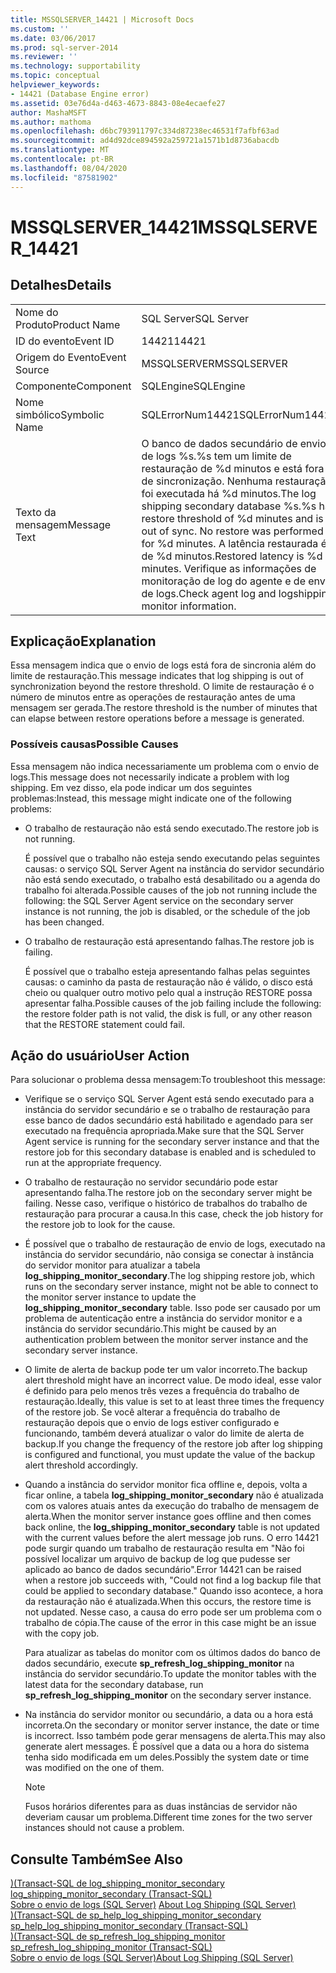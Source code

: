 ```yaml
---
title: MSSQLSERVER_14421 | Microsoft Docs
ms.custom: ''
ms.date: 03/06/2017
ms.prod: sql-server-2014
ms.reviewer: ''
ms.technology: supportability
ms.topic: conceptual
helpviewer_keywords:
- 14421 (Database Engine error)
ms.assetid: 03e76d4a-d463-4673-8843-08e4ecaefe27
author: MashaMSFT
ms.author: mathoma
ms.openlocfilehash: d6bc793911797c334d87238ec46531f7afbf63ad
ms.sourcegitcommit: ad4d92dce894592a259721a1571b1d8736abacdb
ms.translationtype: MT
ms.contentlocale: pt-BR
ms.lasthandoff: 08/04/2020
ms.locfileid: "87581902"
---
```

# <a name="mssqlserver_14421"></a><span data-ttu-id="34368-102">MSSQLSERVER_14421</span><span class="sxs-lookup"><span data-stu-id="34368-102">MSSQLSERVER_14421</span></span>
    
## <a name="details"></a><span data-ttu-id="34368-103">Detalhes</span><span class="sxs-lookup"><span data-stu-id="34368-103">Details</span></span>  
  
|||  
|-|-|  
|<span data-ttu-id="34368-104">Nome do Produto</span><span class="sxs-lookup"><span data-stu-id="34368-104">Product Name</span></span>|<span data-ttu-id="34368-105">SQL Server</span><span class="sxs-lookup"><span data-stu-id="34368-105">SQL Server</span></span>|  
|<span data-ttu-id="34368-106">ID do evento</span><span class="sxs-lookup"><span data-stu-id="34368-106">Event ID</span></span>|<span data-ttu-id="34368-107">14421</span><span class="sxs-lookup"><span data-stu-id="34368-107">14421</span></span>|  
|<span data-ttu-id="34368-108">Origem do Evento</span><span class="sxs-lookup"><span data-stu-id="34368-108">Event Source</span></span>|<span data-ttu-id="34368-109">MSSQLSERVER</span><span class="sxs-lookup"><span data-stu-id="34368-109">MSSQLSERVER</span></span>|  
|<span data-ttu-id="34368-110">Componente</span><span class="sxs-lookup"><span data-stu-id="34368-110">Component</span></span>|<span data-ttu-id="34368-111">SQLEngine</span><span class="sxs-lookup"><span data-stu-id="34368-111">SQLEngine</span></span>|  
|<span data-ttu-id="34368-112">Nome simbólico</span><span class="sxs-lookup"><span data-stu-id="34368-112">Symbolic Name</span></span>|<span data-ttu-id="34368-113">SQLErrorNum14421</span><span class="sxs-lookup"><span data-stu-id="34368-113">SQLErrorNum14421</span></span>|  
|<span data-ttu-id="34368-114">Texto da mensagem</span><span class="sxs-lookup"><span data-stu-id="34368-114">Message Text</span></span>|<span data-ttu-id="34368-115">O banco de dados secundário de envio de logs %s.%s tem um limite de restauração de %d minutos e está fora de sincronização. Nenhuma restauração foi executada há %d minutos.</span><span class="sxs-lookup"><span data-stu-id="34368-115">The log shipping secondary database %s.%s has restore threshold of %d minutes and is out of sync. No restore was performed for %d minutes.</span></span> <span data-ttu-id="34368-116">A latência restaurada é de %d minutos.</span><span class="sxs-lookup"><span data-stu-id="34368-116">Restored latency is %d minutes.</span></span> <span data-ttu-id="34368-117">Verifique as informações de monitoração de log do agente e de envio de logs.</span><span class="sxs-lookup"><span data-stu-id="34368-117">Check agent log and logshipping monitor information.</span></span>|  
  
## <a name="explanation"></a><span data-ttu-id="34368-118">Explicação</span><span class="sxs-lookup"><span data-stu-id="34368-118">Explanation</span></span>  
 <span data-ttu-id="34368-119">Essa mensagem indica que o envio de logs está fora de sincronia além do limite de restauração.</span><span class="sxs-lookup"><span data-stu-id="34368-119">This message indicates that log shipping is out of synchronization beyond the restore threshold.</span></span> <span data-ttu-id="34368-120">O limite de restauração é o número de minutos entre as operações de restauração antes de uma mensagem ser gerada.</span><span class="sxs-lookup"><span data-stu-id="34368-120">The restore threshold is the number of minutes that can elapse between restore operations before a message is generated.</span></span>  
  
### <a name="possible-causes"></a><span data-ttu-id="34368-121">Possíveis causas</span><span class="sxs-lookup"><span data-stu-id="34368-121">Possible Causes</span></span>  
 <span data-ttu-id="34368-122">Essa mensagem não indica necessariamente um problema com o envio de logs.</span><span class="sxs-lookup"><span data-stu-id="34368-122">This message does not necessarily indicate a problem with log shipping.</span></span> <span data-ttu-id="34368-123">Em vez disso, ela pode indicar um dos seguintes problemas:</span><span class="sxs-lookup"><span data-stu-id="34368-123">Instead, this message might indicate one of the following problems:</span></span>  
  
-   <span data-ttu-id="34368-124">O trabalho de restauração não está sendo executado.</span><span class="sxs-lookup"><span data-stu-id="34368-124">The restore job is not running.</span></span>  
  
     <span data-ttu-id="34368-125">É possível que o trabalho não esteja sendo executando pelas seguintes causas: o serviço SQL Server Agent na instância do servidor secundário não está sendo executado, o trabalho está desabilitado ou a agenda do trabalho foi alterada.</span><span class="sxs-lookup"><span data-stu-id="34368-125">Possible causes of the job not running include the following: the SQL Server Agent service on the secondary server instance is not running, the job is disabled, or the schedule of the job has been changed.</span></span>  
  
-   <span data-ttu-id="34368-126">O trabalho de restauração está apresentando falhas.</span><span class="sxs-lookup"><span data-stu-id="34368-126">The restore job is failing.</span></span>  
  
     <span data-ttu-id="34368-127">É possível que o trabalho esteja apresentando falhas pelas seguintes causas: o caminho da pasta de restauração não é válido, o disco está cheio ou qualquer outro motivo pelo qual a instrução RESTORE possa apresentar falha.</span><span class="sxs-lookup"><span data-stu-id="34368-127">Possible causes of the job failing include the following: the restore folder path is not valid, the disk is full, or any other reason that the RESTORE statement could fail.</span></span>  
  
## <a name="user-action"></a><span data-ttu-id="34368-128">Ação do usuário</span><span class="sxs-lookup"><span data-stu-id="34368-128">User Action</span></span>  
 <span data-ttu-id="34368-129">Para solucionar o problema dessa mensagem:</span><span class="sxs-lookup"><span data-stu-id="34368-129">To troubleshoot this message:</span></span>  
  
-   <span data-ttu-id="34368-130">Verifique se o serviço SQL Server Agent está sendo executado para a instância do servidor secundário e se o trabalho de restauração para esse banco de dados secundário está habilitado e agendado para ser executado na frequência apropriada.</span><span class="sxs-lookup"><span data-stu-id="34368-130">Make sure that the SQL Server Agent service is running for the secondary server instance and that the restore job for this secondary database is enabled and is scheduled to run at the appropriate frequency.</span></span>  
  
-   <span data-ttu-id="34368-131">O trabalho de restauração no servidor secundário pode estar apresentando falha.</span><span class="sxs-lookup"><span data-stu-id="34368-131">The restore job on the secondary server might be failing.</span></span> <span data-ttu-id="34368-132">Nesse caso, verifique o histórico de trabalhos do trabalho de restauração para procurar a causa.</span><span class="sxs-lookup"><span data-stu-id="34368-132">In this case, check the job history for the restore job to look for the cause.</span></span>  
  
-   <span data-ttu-id="34368-133">É possível que o trabalho de restauração de envio de logs, executado na instância do servidor secundário, não consiga se conectar à instância do servidor monitor para atualizar a tabela **log_shipping_monitor_secondary**.</span><span class="sxs-lookup"><span data-stu-id="34368-133">The log shipping restore job, which runs on the secondary server instance, might not be able to connect to the monitor server instance to update the **log_shipping_monitor_secondary** table.</span></span> <span data-ttu-id="34368-134">Isso pode ser causado por um problema de autenticação entre a instância do servidor monitor e a instância do servidor secundário.</span><span class="sxs-lookup"><span data-stu-id="34368-134">This might be caused by an authentication problem between the monitor server instance and the secondary server instance.</span></span>  
  
-   <span data-ttu-id="34368-135">O limite de alerta de backup pode ter um valor incorreto.</span><span class="sxs-lookup"><span data-stu-id="34368-135">The backup alert threshold might have an incorrect value.</span></span> <span data-ttu-id="34368-136">De modo ideal, esse valor é definido para pelo menos três vezes a frequência do trabalho de restauração.</span><span class="sxs-lookup"><span data-stu-id="34368-136">Ideally, this value is set to at least three times the frequency of the restore job.</span></span> <span data-ttu-id="34368-137">Se você alterar a frequência do trabalho de restauração depois que o envio de logs estiver configurado e funcionando, também deverá atualizar o valor do limite de alerta de backup.</span><span class="sxs-lookup"><span data-stu-id="34368-137">If you change the frequency of the restore job after log shipping is configured and functional, you must update the value of the backup alert threshold accordingly.</span></span>  
  
-   <span data-ttu-id="34368-138">Quando a instância do servidor monitor fica offline e, depois, volta a ficar online, a tabela **log_shipping_monitor_secondary** não é atualizada com os valores atuais antes da execução do trabalho de mensagem de alerta.</span><span class="sxs-lookup"><span data-stu-id="34368-138">When the monitor server instance goes offline and then comes back online, the **log_shipping_monitor_secondary** table is not updated with the current values before the alert message job runs.</span></span> <span data-ttu-id="34368-139">O erro 14421 pode surgir quando um trabalho de restauração resulta em "Não foi possível localizar um arquivo de backup de log que pudesse ser aplicado ao banco de dados secundário".</span><span class="sxs-lookup"><span data-stu-id="34368-139">Error 14421 can be raised when a restore job succeeds with, "Could not find a log backup file that could be applied to secondary database."</span></span> <span data-ttu-id="34368-140">Quando isso acontece, a hora da restauração não é atualizada.</span><span class="sxs-lookup"><span data-stu-id="34368-140">When this occurs, the restore time is not updated.</span></span> <span data-ttu-id="34368-141">Nesse caso, a causa do erro pode ser um problema com o trabalho de cópia.</span><span class="sxs-lookup"><span data-stu-id="34368-141">The cause of the error in this case might be an issue with the copy job.</span></span>  
  
     <span data-ttu-id="34368-142">Para atualizar as tabelas do monitor com os últimos dados do banco de dados secundário, execute **sp_refresh_log_shipping_monitor** na instância do servidor secundário.</span><span class="sxs-lookup"><span data-stu-id="34368-142">To update the monitor tables with the latest data for the secondary database, run **sp_refresh_log_shipping_monitor** on the secondary server instance.</span></span>  
  
-   <span data-ttu-id="34368-143">Na instância do servidor monitor ou secundário, a data ou a hora está incorreta.</span><span class="sxs-lookup"><span data-stu-id="34368-143">On the secondary or monitor server instance, the date or time is incorrect.</span></span> <span data-ttu-id="34368-144">Isso também pode gerar mensagens de alerta.</span><span class="sxs-lookup"><span data-stu-id="34368-144">This may also generate alert messages.</span></span> <span data-ttu-id="34368-145">É possível que a data ou a hora do sistema tenha sido modificada em um deles.</span><span class="sxs-lookup"><span data-stu-id="34368-145">Possibly the system date or time was modified on the one of them.</span></span>  
  
    > [!NOTE]  
    >  <span data-ttu-id="34368-146">Fusos horários diferentes para as duas instâncias de servidor não deveriam causar um problema.</span><span class="sxs-lookup"><span data-stu-id="34368-146">Different time zones for the two server instances should not cause a problem.</span></span>  
  
## <a name="see-also"></a><span data-ttu-id="34368-147">Consulte Também</span><span class="sxs-lookup"><span data-stu-id="34368-147">See Also</span></span>  
 <span data-ttu-id="34368-148">[&#41;&#40;Transact-SQL de log_shipping_monitor_secondary](/sql/relational-databases/system-tables/log-shipping-monitor-secondary-transact-sql) </span><span class="sxs-lookup"><span data-stu-id="34368-148">[log_shipping_monitor_secondary &#40;Transact-SQL&#41;](/sql/relational-databases/system-tables/log-shipping-monitor-secondary-transact-sql) </span></span>  
 <span data-ttu-id="34368-149">[Sobre o envio de logs &#40;SQL Server&#41;](../../database-engine/log-shipping/about-log-shipping-sql-server.md) </span><span class="sxs-lookup"><span data-stu-id="34368-149">[About Log Shipping &#40;SQL Server&#41;](../../database-engine/log-shipping/about-log-shipping-sql-server.md) </span></span>  
 <span data-ttu-id="34368-150">[&#41;&#40;Transact-SQL de sp_help_log_shipping_monitor_secondary](/sql/relational-databases/system-stored-procedures/sp-help-log-shipping-monitor-secondary-transact-sql) </span><span class="sxs-lookup"><span data-stu-id="34368-150">[sp_help_log_shipping_monitor_secondary &#40;Transact-SQL&#41;](/sql/relational-databases/system-stored-procedures/sp-help-log-shipping-monitor-secondary-transact-sql) </span></span>  
 <span data-ttu-id="34368-151">[&#41;&#40;Transact-SQL de sp_refresh_log_shipping_monitor](/sql/relational-databases/system-stored-procedures/sp-refresh-log-shipping-monitor-transact-sql) </span><span class="sxs-lookup"><span data-stu-id="34368-151">[sp_refresh_log_shipping_monitor &#40;Transact-SQL&#41;](/sql/relational-databases/system-stored-procedures/sp-refresh-log-shipping-monitor-transact-sql) </span></span>  
 [<span data-ttu-id="34368-152">Sobre o envio de logs &#40;SQL Server&#41;</span><span class="sxs-lookup"><span data-stu-id="34368-152">About Log Shipping &#40;SQL Server&#41;</span></span>](../../database-engine/log-shipping/about-log-shipping-sql-server.md)  
  
  
